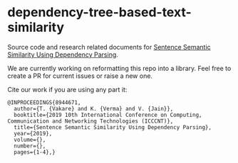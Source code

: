 # dependency-tree-based-text-similarity
Source code and research related documents for [Sentence Semantic Similarity Using Dependency Parsing](https://ieeexplore.ieee.org/abstract/document/8944671).

We are currently working on reformatting this repo into a library. Feel free to create a PR for current issues or raise a new one.

Cite our work if you are using any part it:
```
@INPROCEEDINGS{8944671,
  author={T. {Vakare} and K. {Verma} and V. {Jain}},
  booktitle={2019 10th International Conference on Computing, Communication and Networking Technologies (ICCCNT)}, 
  title={Sentence Semantic Similarity Using Dependency Parsing}, 
  year={2019},
  volume={},
  number={},
  pages={1-4},}

```
